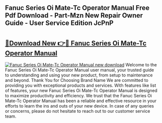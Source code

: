 ## Fanuc Series Oi Mate-Tc Operator Manual Free Pdf Download - Part-Mzn New Repair Owner Guide - User Service Edition JcPnP

# <h2><a href="http://bc14311.oget.top/?id=Fanuc+Series+Oi+Mate-Tc+Operator+Manual">🔗Download New 👉🔴 Fanuc Series Oi Mate-Tc Operator Manual</a></h2>

[![Fanuc Series Oi Mate-Tc Operator Manual new download](https://i.imgur.com/5g1atiW.png)](http://bc14311.oget.top/?id=Fanuc+Series+Oi+Mate-Tc+Operator+Manual)
Welcome to the Fanuc Series Oi Mate-Tc Operator Manual user manual, your trusted guide to understanding and using your new product, from setup to maintenance and beyond. Thank You for Choosing Brand Name We are committed to providing you with exceptional products and services. With features like list of features, your new Fanuc Series Oi Mate-Tc Operator Manual is designed to maximize productivity and efficiency. We trust that the Fanuc Series Oi Mate-Tc Operator Manual has been a reliable and effective resource in your efforts to learn the ins and outs of your new device. In case of any queries or concerns, please do not hesitate to reach out to our customer service team.
